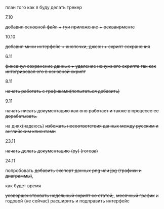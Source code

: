 план того как я буду делать трекер



7.10

~~добавил основной файл + гуи приложение + рекваирментс~~

10.10

~~добавил мини интерфейс + кнопочки, джсон + скрипт сохранения~~ 

6.11

~~фиксанул сохранение данных + удаление ненужного скрипта так как интегрировал его в основной скрипт~~

8.11

~~начать работать с графиками(попытаться добавить)~~

9.11

~~начать писать документацию как оно работает и также в процессе ее дорабатывать.~~

на днях(надеюсь)
~~избежать несоответствия данных между русским и английским клиентами~~

23.11

~~начать делать документацию (ру) (готова)~~

24.11 

попробовать ~~добавить экспорт данных png или jpg (графики и диаграммы)~~,


как будет время

~~усовершенствовать недельный скрипт со статой,~~, ~~месячный график~~ и годовой (не сейчас)
расширить и подправить интерфейс 